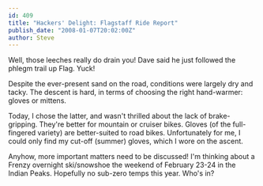 ```yaml
---
id: 409
title: "Hackers' Delight: Flagstaff Ride Report"
publish_date: "2008-01-07T20:02:00Z"
author: Steve
---
```


Well, those leeches really do drain you! Dave said he just followed the phlegm trail up Flag. Yuck!

Despite the ever-present sand on the road, conditions were largely dry and tacky. The descent is hard, in terms of choosing the right hand-warmer: gloves or mittens.

Today, I chose the latter, and wasn't thrilled about the lack of brake-gripping. They're better for mountain or cruiser bikes. Gloves (of the full-fingered variety) are better-suited to road bikes. Unfortunately for me, I could only find my cut-off (summer) gloves, which I wore on the ascent.

Anyhow, more important matters need to be discussed! I'm thinking about a Frenzy overnight ski/snowshoe the weekend of February 23-24 in the Indian Peaks. Hopefully no sub-zero temps this year. Who's in?
